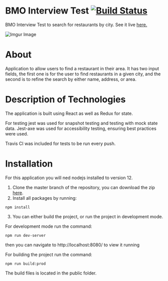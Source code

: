 # BMO Interview Test [![Build Status](https://travis-ci.org/danielbrog/bmotest.svg?branch=master)](https://travis-ci.org/danielbrog/bmotest)

BMO Interview Test to search for restaurants by city. See it live [here.](https://danielbrog.github.io/bmotest/) 

![Imgur Image](https://i.imgur.com/aLUSHxE.png)



# About
Application to allow users to find a restaurant in their area.  It has two input fields, the first one is for the user to find restaurants in a given city, and the second is to refine the search by either name, address, or area.

# Description of Technologies
The application is built using React as well as Redux for state.

For testing jest was used for snapshot testing and testing with mock state data.  Jest-axe was used for accessibility testing, ensuring best practices were used.

Travis CI was included for tests to be run every push.

# Installation
For this application you will ned nodejs installed to version 12.

1. Clone the master branch of the repository, you can download the zip [here](https://github.com/danielbrog/bmotest/archive/master.zip).
2. Install all packages by running:
```
npm install
```
3. You can either build the project, or run the project in development mode.  

For development mode run the command:
```
npm run dev-server
```
then you can navigate to http://localhost:8080/ to view it running

For building the project run the command:
```
npm run build:prod
```
The build files is located in the public folder.

